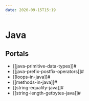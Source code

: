 ```yaml
---
date: 2020-09-15T15:19
---
```


# Java

## Portals

* [[java-primitive-data-types]]#
* [[java-prefix-postfix-operators]]#
* [[loops-in-java]]#
* [[methods-in-java]]#
* [[string-equality-java]]#
* [[string-length-getbytes-java]]#
